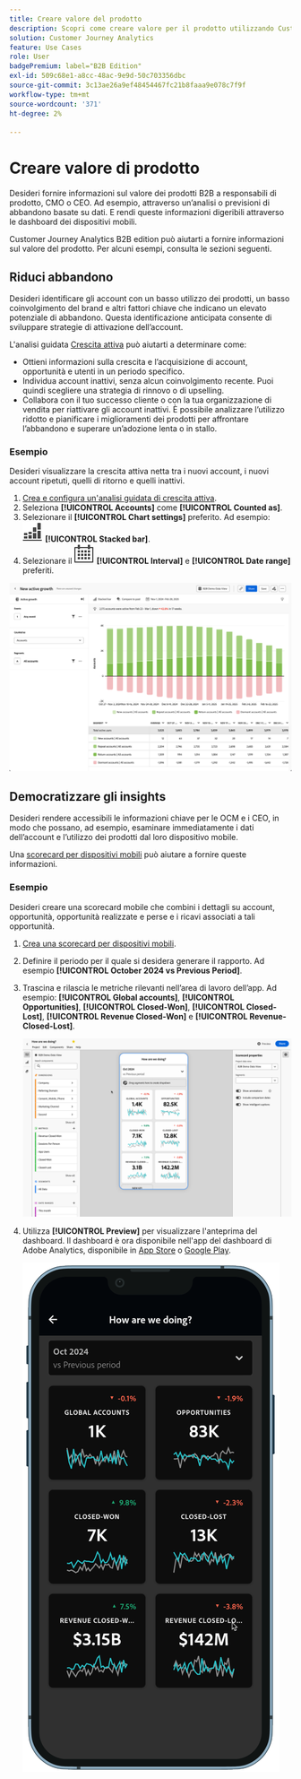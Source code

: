 ```yaml
---
title: Creare valore del prodotto
description: Scopri come creare valore per il prodotto utilizzando Customer Journey Analytics B2B edition.
solution: Customer Journey Analytics
feature: Use Cases
role: User
badgePremium: label="B2B Edition"
exl-id: 509c68e1-a8cc-48ac-9e9d-50c703356dbc
source-git-commit: 3c13ae26a9ef48454467fc21b8faaa9e078c7f9f
workflow-type: tm+mt
source-wordcount: '371'
ht-degree: 2%

---
```


# Creare valore di prodotto

Desideri fornire informazioni sul valore dei prodotti B2B a responsabili di prodotto, CMO o CEO. Ad esempio, attraverso un’analisi o previsioni di abbandono basate su dati. E rendi queste informazioni digeribili attraverso le dashboard dei dispositivi mobili.

Customer Journey Analytics B2B edition può aiutarti a fornire informazioni sul valore del prodotto. Per alcuni esempi, consulta le sezioni seguenti.


## Riduci abbandono

Desideri identificare gli account con un basso utilizzo dei prodotti, un basso coinvolgimento del brand e altri fattori chiave che indicano un elevato potenziale di abbandono. Questa identificazione anticipata consente di sviluppare strategie di attivazione dell’account.

L&#39;analisi guidata [Crescita attiva](/help/guided-analysis/types/active-growth.md) può aiutarti a determinare come:

* Ottieni informazioni sulla crescita e l’acquisizione di account, opportunità e utenti in un periodo specifico.
* Individua account inattivi, senza alcun coinvolgimento recente. Puoi quindi scegliere una strategia di rinnovo o di upselling.
* Collabora con il tuo successo cliente o con la tua organizzazione di vendita per riattivare gli account inattivi. È possibile analizzare l’utilizzo ridotto e pianificare i miglioramenti dei prodotti per affrontare l’abbandono e superare un’adozione lenta o in stallo.

### Esempio

Desideri visualizzare la crescita attiva netta tra i nuovi account, i nuovi account ripetuti, quelli di ritorno e quelli inattivi.

1. [Crea e configura un&#39;analisi guidata di crescita attiva](/help/guided-analysis/types/active-growth.md).
1. Seleziona **[!UICONTROL Accounts]** come **[!UICONTROL Counted as]**.
1. Selezionare il **[!UICONTROL Chart settings]** preferito. Ad esempio: ![GraphBarVerticalStacked](/help/assets/icons/GraphBarVerticalStacked.svg) **[!UICONTROL Stacked bar]**.
1. Selezionare il ![Calendario](/help/assets/icons/Calendar.svg) **[!UICONTROL Interval]** e **[!UICONTROL Date range]** preferiti.

![Caso di utilizzo B2B - creazione del valore del prodotto - riduzione dell&#39;abbandono - crescita attiva](assets/b2b-uc-build-product-value-active-growth.png)


## Democratizzare gli insights

Desideri rendere accessibili le informazioni chiave per le OCM e i CEO, in modo che possano, ad esempio, esaminare immediatamente i dati dell’account e l’utilizzo dei prodotti dal loro dispositivo mobile.

Una [scorecard per dispositivi mobili](/help/mobile-app/home.md) può aiutare a fornire queste informazioni.

### Esempio

Desideri creare una scorecard mobile che combini i dettagli su account, opportunità, opportunità realizzate e perse e i ricavi associati a tali opportunità.

1. [Crea una scorecard per dispositivi mobili](/help/mobile-app/create-scorecard.md).
1. Definire il periodo per il quale si desidera generare il rapporto. Ad esempio **[!UICONTROL October 2024 vs Previous Period]**.
1. Trascina e rilascia le metriche rilevanti nell’area di lavoro dell’app. Ad esempio: **[!UICONTROL Global accounts]**, **[!UICONTROL Opportunities]**, **[!UICONTROL Closed-Won]**, **[!UICONTROL Closed-Lost]**, **[!UICONTROL Revenue Closed-Won]** e **[!UICONTROL Revenue-Closed-Lost]**.

   ![Caso di utilizzo B2B - Creare valore del prodotto - Democratizzare gli approfondimenti - scorecard per dispositivi mobili](assets/b2b-uc-build-product-value-mobile-scorecard.png)

1. Utilizza **[!UICONTROL Preview]** per visualizzare l&#39;anteprima del dashboard. Il dashboard è ora disponibile nell&#39;app del dashboard di Adobe Analytics, disponibile in [App Store](https://apps.apple.com/us/app/adobe-analytics-dashboards/id1509062264) o [Google Play](https://play.google.com/store/apps/details?id=com.adobe.analyticsdashboards).

   ![Caso di utilizzo B2B - Creare valore del prodotto - Democratizzare gli approfondimenti - Anteprima scorecard per dispositivi mobili](assets/b2b-uc-build-product-value-mobile-scorecard-preview.png)
